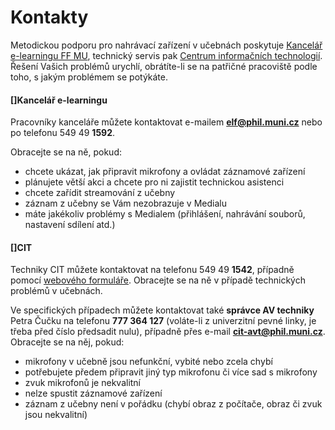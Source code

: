 Kontakty
========

Metodickou podporu pro nahrávací zařízení v učebnách poskytuje [Kancelář
e-learningu FF MU](http://e-learning.phil.muni.cz), technický servis pak
[Centrum informačních technologií](http://www.phil.muni.cz/wcit). Řešení
Vašich problémů urychlí, obrátíte-li se na patřičné pracoviště podle
toho, s jakým problémem se potýkáte.



#### []Kancelář e-learningu

Pracovníky kanceláře můžete kontaktovat e-mailem **<elf@phil.muni.cz>**
nebo po telefonu 549 49 **1592**.

Obracejte se na ně, pokud:

-   chcete ukázat, jak připravit mikrofony a ovládat záznamové zařízení
-   plánujete větší akci a chcete pro ni zajistit technickou asistenci
-   chcete zařídit streamování z učebny
-   záznam z učebny se Vám nezobrazuje v Medialu
-   máte jakékoliv problémy s Medialem (přihlášení, nahrávání souborů,
    nastavení sdílení atd.)
    

#### []CIT

Techniky CIT můžete kontaktovat na telefonu 549 49 **1542**, případně
pomocí [webového
formuláře](http://www.phil.muni.cz/wcit/home/sluzby/formular-rebus/).
Obracejte se na ně v případě technických problémů v učebnách.



Ve specifických případech můžete kontaktovat také **správce AV
techniky** Petra Čučku na telefonu **777 364 127** (voláte-li z
univerzitní pevné linky, je třeba před číslo předsadit nulu), případně
přes e-mail [**cit-avt@phil.muni.cz**](mailto:cit-avt@phil.muni.cz).
Obracejte se na něj, pokud:

-   mikrofony v učebně jsou nefunkční, vybité nebo zcela chybí
-   potřebujete předem připravit jiný typ mikrofonu či více sad s
    mikrofony
-   zvuk mikrofonů je nekvalitní
-   nelze spustit záznamové zařízení
-   záznam z učebny není v pořádku (chybí obraz z počítače, obraz či
    zvuk jsou nekvalitní)


